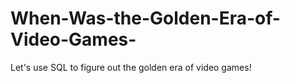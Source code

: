 # When-Was-the-Golden-Era-of-Video-Games-
Let's use SQL to figure out the golden era of video games!
